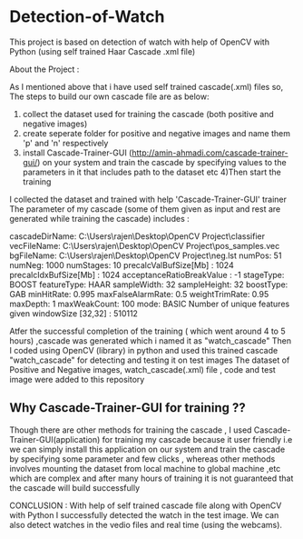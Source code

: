 # Detection-of-Watch
This project is based on detection of watch with help of OpenCV with Python (using self trained Haar Cascade .xml file) 

About the Project :

As I mentioned above that i have used self trained cascade(.xml) files 
so, The steps to build our own cascade file are as below:
 1) collect the dataset used for training the cascade (both positive and negative images)
 2) create seperate folder for positive and negative images and name them 'p' and 'n' respectively
 3) install Cascade-Trainer-GUI (http://amin-ahmadi.com/cascade-trainer-gui/) on your system and train the cascade by specifying values to the parameters in it
  that includes path to the dataset etc
 4)Then start the training 
 
 I collected the dataset and trained with help 'Cascade-Trainer-GUI' trainer 
The parameter of my cascade (some of them given as input and rest are generated while training the cascade) includes :

cascadeDirName: C:\Users\rajen\Desktop\OpenCV Project\classifier
vecFileName: C:\Users\rajen\Desktop\OpenCV Project\pos_samples.vec
bgFileName: C:\Users\rajen\Desktop\OpenCV Project\neg.lst
numPos: 51
numNeg: 1000
numStages: 10
precalcValBufSize[Mb] : 1024
precalcIdxBufSize[Mb] : 1024
acceptanceRatioBreakValue : -1
stageType: BOOST
featureType: HAAR
sampleWidth: 32
sampleHeight: 32
boostType: GAB
minHitRate: 0.995
maxFalseAlarmRate: 0.5
weightTrimRate: 0.95
maxDepth: 1
maxWeakCount: 100
mode: BASIC
Number of unique features given windowSize [32,32] : 510112
 
Atfer the successful completion of the training ( which went around 4 to 5 hours) ,cascade was generated which i named it as "watch_cascade"
Then I coded using OpenCV (library) in python and used this trained cascade "watch_cascade" for detecting and testing it on test images
The dataset of Positive and Negative images, watch_cascade(.xml) file , code and test image were added to this repository
 
 
## Why Cascade-Trainer-GUI for training ??
Though there are other methods for training the cascade , I used Cascade-Trainer-GUI(application) for training my cascade because it user friendly i.e we can simply install this application on our system and train the cascade by specifying some parameter and few clicks , whereas other methods involves mounting the dataset from local machine to global machine ,etc which are complex and after many hours of training it is not guaranteed that the cascade will build successfully

CONCLUSION :
With help of self trained cascade file along with OpenCV with Python I successfully detected the watch in the test image.
We can also detect  watches in the vedio files and real time (using the webcams).
    
